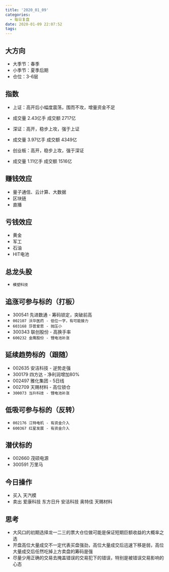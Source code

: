 ```yaml
---
title: '2020_01_09'
categories:
  - 每日复盘
date: 2020-01-09 22:07:52
tags:
---
```

## 大方向
* 大季节：春季
* 小季节：夏季后期
* 仓位：3-6层

## 指数
* 上证：高开后小幅度震荡，围而不攻，增量资金不足
* 成交量 2.43亿手 成交额 2717亿

* 深证：高开，稳步上攻，强于上证
* 成交量 3.97亿手 成交额 4349亿

* 创业板：高开，稳步上攻，强于深证
* 成交量 1.11亿手 成交额 1516亿

## 赚钱效应
* 量子通信、云计算、大数据
* 区块链
* 直播

## 亏钱效应
* 黄金
* 军工
* 石油
* HIT电池

## 总龙头股
* `模塑科技`

## 追涨可参与标的（打板）
* 300541 先进数通 - 筹码锁定，突破前高
* `002107 沃华医药 - 低位一字，有可能接力`
* `603168 莎普爱思 - 抛压小`
* 300343 联创股份 - 高换手率
* `600232 金鹰股份 - 锂电池补涨`

## 延续趋势标的（跟随）
* 002635 安洁科技 - 逆势走强
* 300179 四方达 - 净利润增加80%
* 002497 雅化集团 - 5日线
* 002709 天赐材料 - 高位锁仓
* `300073 当升科技 - 锂电池补涨`

## 低吸可参与标的（反转）
* `002176 江特电机 - 有资金介入`
* `600367 红星发展 - 有资金介入`

## 潜伏标的
* 002660 茂硕电源
* 300591 万里马

## 今日操作
* 买入 天汽模
* 卖出 爱康科技 东方日升 安洁科技 奥特佳 天赐材料

## 思考
* 大风口的初期选择龙一二三的票大仓位做可能是保证短期巨额收益的大概率之选
* 开盘高位大量成交不一定代表买盘强劲，高位大量成交后迅速下移是弱，高位大量成交后任然吃掉上方卖盘的筹码是强
* 尽量少用正确的交易去掩盖错误的交易犯下的错误，特别是被错误交易影响的心态